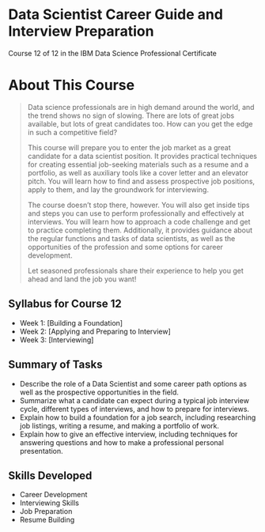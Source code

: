 # Data Scientist Career Guide and Interview Preparation
Course 12 of 12 in the IBM Data Science Professional Certificate
# About This Course
> Data science professionals are in high demand around the world, and the trend shows no sign of slowing. There are lots of great jobs available, but lots of great candidates too. How can you get the edge in such a competitive field?
>
> This course will prepare you to enter the job market as a great candidate for a data scientist position. It provides practical techniques for creating essential job-seeking materials such as a resume and a portfolio, as well as auxiliary tools like a cover letter and an elevator pitch. You will learn how to find and assess prospective job positions, apply to them, and lay the groundwork for interviewing.
>
> The course doesn’t stop there, however. You will also get inside tips and steps you can use to perform professionally and effectively at interviews. You will learn how to approach a code challenge and get to practice completing them. Additionally, it provides guidance about the regular functions and tasks of data scientists, as well as the opportunities of the profession and some options for career development.
>
> Let seasoned professionals share their experience to help you get ahead and land the job you want!
## Syllabus for Course 12
- Week 1: [Building a Foundation]
- Week 2: [Applying and Preparing to Interview]
- Week 3: [Interviewing]
## Summary of Tasks
- Describe the role of a Data Scientist and some career path options as well as the prospective opportunities in the field.
- Summarize what a candidate can expect during a typical job interview cycle, different types of interviews, and how to prepare for interviews.
- Explain how to build a foundation for a job search, including researching job listings, writing a resume, and making a portfolio of work.
- Explain how to give an effective interview, including techniques for answering questions and how to make a professional personal presentation.
## Skills Developed
- Career Development
- Interviewing Skills
- Job Preparation
- Resume Building


